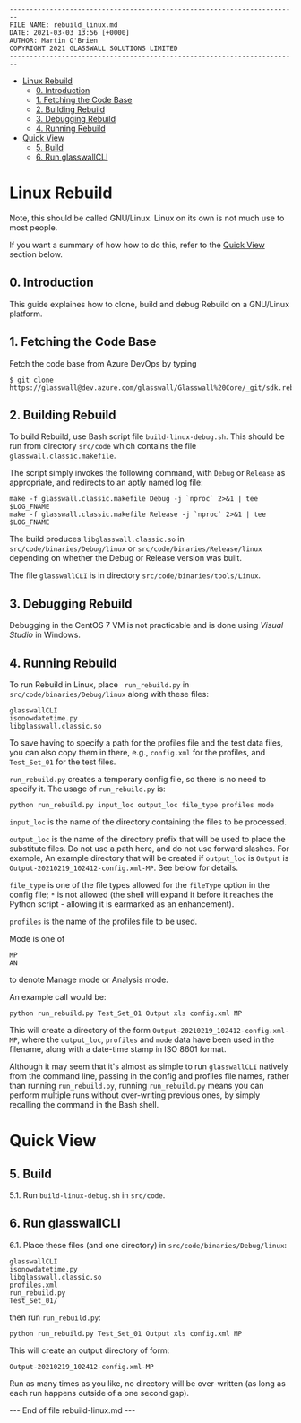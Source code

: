 ```
------------------------------------------------------------------------
FILE NAME: rebuild_linux.md
DATE: 2021-03-03 13:56 [+0000]
AUTHOR: Martin O'Brien
COPYRIGHT 2021 GLASSWALL SOLUTIONS LIMITED
------------------------------------------------------------------------
```

- [Linux Rebuild](#linux-rebuild)
  - [0. Introduction](#0-introduction)
  - [1. Fetching the Code Base](#1-fetching-the-code-base)
  - [2. Building Rebuild](#2-building-rebuild)
  - [3. Debugging Rebuild](#3-debugging-rebuild)
  - [4. Running Rebuild](#4-running-rebuild)
- [Quick View](#quick-view)
  - [5. Build](#5-build)
  - [6. Run glasswallCLI](#6-run-glasswallcli)

# Linux Rebuild

Note, this should be called GNU/Linux. Linux on its own is not much use to most people.

If you want a summary of how how to do this, refer to the [Quick View](#quick-view) section below.

## 0. Introduction
This guide explaines how to clone, build and debug Rebuild on a GNU/Linux platform.

## 1. Fetching the Code Base

Fetch the code base from Azure DevOps by typing 

```
$ git clone https://glasswall@dev.azure.com/glasswall/Glasswall%20Core/_git/sdk.rebuild
```

## 2. Building Rebuild

To build Rebuild, use Bash script file `build-linux-debug.sh`. This should be run from directory `src/code` which contains the file `glasswall.classic.makefile`.

The script simply invokes the following command, with `Debug` or `Release` as appropriate, and redirects to an aptly named log file:

```
make -f glasswall.classic.makefile Debug -j `nproc` 2>&1 | tee $LOG_FNAME
make -f glasswall.classic.makefile Release -j `nproc` 2>&1 | tee $LOG_FNAME
```

The build produces `libglasswall.classic.so` in `src/code/binaries/Debug/linux` or `src/code/binaries/Release/linux` depending on whether the Debug or Release version was built.

The file `glasswallCLI` is in directory `src/code/binaries/tools/Linux`.


## 3. Debugging Rebuild

Debugging in the CentOS 7 VM is not practicable and is done using *Visual Studio* in Windows.

## 4. Running Rebuild

To run Rebuild in Linux, place ` run_rebuild.py` in `src/code/binaries/Debug/linux` along with these files:

```
glasswallCLI
isonowdatetime.py
libglasswall.classic.so
```

To save having to specify a path for the profiles file and the test data files, you can also copy them in there, e.g., `config.xml` for the profiles, and `Test_Set_01` for the test files.

`run_rebuild.py` creates a temporary config file, so there is no need to specify it. The usage of `run_rebuild.py` is:
```
python run_rebuild.py input_loc output_loc file_type profiles mode
```

`input_loc` is the name of the directory containing the files to be processed.

`output_loc` is the name of the directory prefix that will be used to place the substitute files. Do not use a path here, and do not use forward slashes. For example, An example directory that will be created if `output_loc` is `Output` is `Output-20210219_102412-config.xml-MP`. See below for details.

`file_type` is one of the file types allowed for the `fileType` option in the config file; `*` is not allowed (the shell will expand it before it reaches the Python script - allowing it is earmarked as an enhancement).

`profiles` is the name of the profiles file to be used.

Mode is one of 
```
MP
AN
```

to denote Manage mode or Analysis mode.

An example call would be:

`python run_rebuild.py Test_Set_01 Output xls config.xml MP`

This will create a directory of the form `Output-20210219_102412-config.xml-MP`, where the `output_loc`, `profiles` and `mode` data have been used in the filename, along with a date-time stamp in ISO 8601 format.

Although it may seem that it's almost as simple to run `glasswallCLI` natively from the command line, passing in the config and profiles file names, rather than running `run_rebuild.py`, running `run_rebuild.py` means you can perform multiple runs without over-writing previous ones, by simply recalling the command in the Bash shell.

# Quick View

## 5. Build
5.1. Run `build-linux-debug.sh` in `src/code`.

## 6. Run glasswallCLI
6.1. Place these files (and one directory) in `src/code/binaries/Debug/linux`:
   
```
glasswallCLI
isonowdatetime.py
libglasswall.classic.so
profiles.xml
run_rebuild.py
Test_Set_01/
```
then run `run_rebuild.py`:
```
python run_rebuild.py Test_Set_01 Output xls config.xml MP
```
This will create an output directory of form:
```
Output-20210219_102412-config.xml-MP
```

Run as many times as you like, no directory will be over-written (as long as each run happens outside of a one second gap).

--- End of file rebuild-linux.md ---